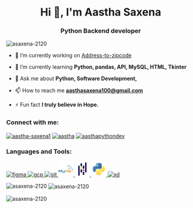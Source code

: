 <h1 align="center">Hi 👋, I'm Aastha Saxena</h1>
<h3 align="center">Python Backend developer</h3>

<p align="left"> <img src="https://komarev.com/ghpvc/?username=asaxena-2120&label=Profile%20views&color=0e75b6&style=flat" alt="asaxena-2120" /> </p>

- 🔭 I’m currently working on [Address-to-zipcode](https://github.com/Asaxena-2120/API-Address-to-zipcode/releases)

- 🌱 I’m currently learning **Python, pandas, API, MySQL, HTML, Tkinter**

- 💬 Ask me about **Python, Software Development,**

- 📫 How to reach me **aasthasaxena100@gmail.com**

- ⚡ Fun fact **I truly believe in Hope.**

<h3 align="left">Connect with me:</h3>
<p align="left">
<a href="https://linkedin.com/in/aastha-saxena1" target="blank"><img align="center" src="https://raw.githubusercontent.com/rahuldkjain/github-profile-readme-generator/master/src/images/icons/Social/linked-in-alt.svg" alt="aastha-saxena1" height="30" width="40" /></a>
<a href="https://kaggle.com/aastha" target="blank"><img align="center" src="https://raw.githubusercontent.com/rahuldkjain/github-profile-readme-generator/master/src/images/icons/Social/kaggle.svg" alt="aastha" height="30" width="40" /></a>
<a href="https://www.leetcode.com/aasthapythondev" target="blank"><img align="center" src="https://raw.githubusercontent.com/rahuldkjain/github-profile-readme-generator/master/src/images/icons/Social/leet-code.svg" alt="aasthapythondev" height="30" width="40" /></a>
</p>

<h3 align="left">Languages and Tools:</h3>
<p align="left"> <a href="https://www.figma.com/" target="_blank" rel="noreferrer"> <img src="https://www.vectorlogo.zone/logos/figma/figma-icon.svg" alt="figma" width="40" height="40"/> </a> <a href="https://cloud.google.com" target="_blank" rel="noreferrer"> <img src="https://www.vectorlogo.zone/logos/google_cloud/google_cloud-icon.svg" alt="gcp" width="40" height="40"/> </a> <a href="https://git-scm.com/" target="_blank" rel="noreferrer"> <img src="https://www.vectorlogo.zone/logos/git-scm/git-scm-icon.svg" alt="git" width="40" height="40"/> </a> <a href="https://www.mysql.com/" target="_blank" rel="noreferrer"> <img src="https://raw.githubusercontent.com/devicons/devicon/master/icons/mysql/mysql-original-wordmark.svg" alt="mysql" width="40" height="40"/> </a> <a href="https://pandas.pydata.org/" target="_blank" rel="noreferrer"> <img src="https://raw.githubusercontent.com/devicons/devicon/2ae2a900d2f041da66e950e4d48052658d850630/icons/pandas/pandas-original.svg" alt="pandas" width="40" height="40"/> </a> <a href="https://www.python.org" target="_blank" rel="noreferrer"> <img src="https://raw.githubusercontent.com/devicons/devicon/master/icons/python/python-original.svg" alt="python" width="40" height="40"/> </a> <a href="https://www.adobe.com/products/xd.html" target="_blank" rel="noreferrer"> <img src="https://cdn.worldvectorlogo.com/logos/adobe-xd.svg" alt="xd" width="40" height="40"/> </a> </p>

<p><img align="left" src="https://github-readme-stats.vercel.app/api/top-langs?username=asaxena-2120&show_icons=true&locale=en&layout=compact" alt="asaxena-2120" /></p>

<p>&nbsp;<img align="center" src="https://github-readme-stats.vercel.app/api?username=asaxena-2120&show_icons=true&locale=en" alt="asaxena-2120" /></p>

<p><img align="center" src="https://github-readme-streak-stats.herokuapp.com/?user=asaxena-2120&" alt="asaxena-2120" /></p>

